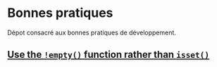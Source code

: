 # Bonnes pratiques
Dépot consacré aux bonnes pratiques de développement.

## [Use the `!empty()` function rather than  `isset()`](https://github.com/gael-grzelak/good-practices/tree/master/use_empty_ratherthan_isset)
